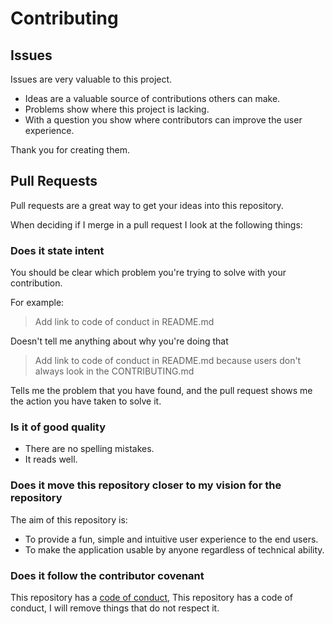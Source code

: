 # Contributing

## Issues

Issues are very valuable to this project.

* Ideas are a valuable source of contributions others can make.
* Problems show where this project is lacking.
* With a question you show where contributors can improve the user experience.

Thank you for creating them.

## Pull Requests

Pull requests are a great way to get your ideas into this repository.

When deciding if I merge in a pull request I look at the following things:

### Does it state intent

You should be clear which problem you're trying to solve with your contribution.

For example:

> Add link to code of conduct in README.md

Doesn't tell me anything about why you're doing that

> Add link to code of conduct in README.md because users don't always look in the CONTRIBUTING.md

Tells me the problem that you have found, and the pull request shows me the action you have taken to solve it.


### Is it of good quality

* There are no spelling mistakes.
* It reads well.

### Does it move this repository closer to my vision for the repository

The aim of this repository is:

* To provide a fun, simple and intuitive user experience to the end users.
* To make the application usable by anyone regardless of technical ability.

### Does it follow the contributor covenant

This repository has a [code of conduct](CODE_OF_CONDUCT.md), This repository has a code of conduct, I will remove things that do not respect it.
